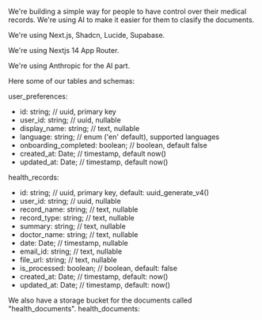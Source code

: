 We're building a simple way for people to have control over their medical records. We're using AI to make it easier for them to clasify the documents.

We're using Next.js, Shadcn, Lucide, Supabase.

We're using Nextjs 14 App Router.

We're using Anthropic for the AI part.

Here some of our tables and schemas:

user_preferences:

- id: string; // uuid, primary key
- user_id: string; // uuid, nullable
- display_name: string; // text, nullable
- language: string; // enum ('en' default), supported languages
- onboarding_completed: boolean; // boolean, default false
- created_at: Date; // timestamp, default now()
- updated_at: Date; // timestamp, default now()

health_records:

- id: string; // uuid, primary key, default: uuid_generate_v4()
- user_id: string; // uuid, nullable
- record_name: string; // text, nullable
- record_type: string; // text, nullable
- summary: string; // text, nullable
- doctor_name: string; // text, nullable
- date: Date; // timestamp, nullable
- email_id: string; // text, nullable
- file_url: string; // text, nullable
- is_processed: boolean; // boolean, default: false
- created_at: Date; // timestamp, default: now()
- updated_at: Date; // timestamp, default: now()

We also have a storage bucket for the documents called "health_documents".
health_documents:
